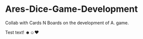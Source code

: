 # Ares-Dice-Game-Development
Collab with Cards N Boards on the development of A. game.

Test text! ☻☺♥
